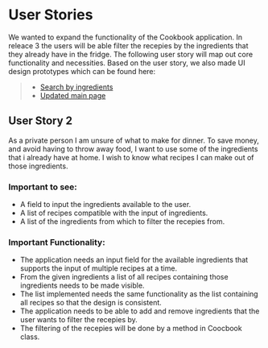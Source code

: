 # User Stories

We wanted to expand the functionality of the Cookbook application. In releace 3 the users will be able filter the recepies by the ingredients that they already have in the fridge. The following user story will map out core functionality and necessities. Based on the user story, we also made UI design prototypes which can be found here:

> - [Search by ingredients](UIPrototypes/searchByIngredientsPrototype.jpg)
> - [Updated main page](UIPrototypes/updatedMainPagePrototype.jpg)


## User Story 2

As a private person I am unsure of what to make for dinner. To save money, and avoid having to throw away food, I want to use some of the ingredients that i already have at home. I wish to know what recipes I can make out of those ingredients.

### Important to see:

- A field to input the ingredients available to the user.
- A list of recipes compatible with the input of ingredients.
- A list of the ingredients from which to filter the recepies from. 


### Important Functionality:

- The application needs an input field for the available ingredients that supports the input of multiple recipes at a time.
- From the given ingredients a list of all recipes containing those ingredients needs to be made visible.
- The list implemented needs the same functionality as the list containing all recipes so that the design is consistent.
- The application needs to be able to add and remove ingredients that the user wants to filter the recepies by.
- The filtering of the recepies will be done by a method in Coocbook class.